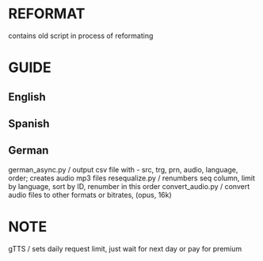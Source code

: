 # REFORMAT
  contains old script in process of reformating

# GUIDE

## English

## Spanish

## German
  german_async.py / output csv file with - src, trg, prn, audio, language, order; creates audio mp3 files
  resequalize.py / renumbers seq column, limit by language, sort by ID, renumber in this order
  convert_audio.py / convert audio files to other formats or bitrates, (opus, 16k)
  
  
# NOTE
  gTTS / sets daily request limit, just wait for next day or pay for premium